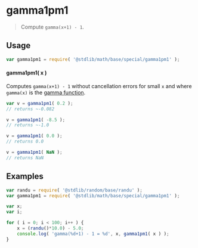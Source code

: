 <!--

@license Apache-2.0

Copyright (c) 2018 The Stdlib Authors.

Licensed under the Apache License, Version 2.0 (the "License");
you may not use this file except in compliance with the License.
You may obtain a copy of the License at

   http://www.apache.org/licenses/LICENSE-2.0

Unless required by applicable law or agreed to in writing, software
distributed under the License is distributed on an "AS IS" BASIS,
WITHOUT WARRANTIES OR CONDITIONS OF ANY KIND, either express or implied.
See the License for the specific language governing permissions and
limitations under the License.

-->

# gamma1pm1

> Compute `gamma(x+1) - 1`.

<section class="usage">

## Usage

```javascript
var gamma1pm1 = require( '@stdlib/math/base/special/gamma1pm1' );
```

#### gamma1pm1( x )

Computes `gamma(x+1) - 1` without cancellation errors for small `x` and where `gamma(x)` is the [gamma function][@stdlib/math/base/special/gamma].

```javascript
var v = gamma1pm1( 0.2 );
// returns ~-0.082

v = gamma1pm1( -8.5 );
// returns ~-1.0

v = gamma1pm1( 0.0 );
// returns 0.0

v = gamma1pm1( NaN );
// returns NaN
```

</section>

<!-- /.usage -->

<section class="examples">

## Examples

<!-- eslint no-undef: "error" -->

```javascript
var randu = require( '@stdlib/random/base/randu' );
var gamma1pm1 = require( '@stdlib/math/base/special/gamma1pm1' );

var x;
var i;

for ( i = 0; i < 100; i++ ) {
    x = (randu()*10.0) - 5.0;
    console.log( 'gamma(%d+1) - 1 = %d', x, gamma1pm1( x ) );
}
```

</section>

<!-- /.examples -->

<section class="links">

[@stdlib/math/base/special/gamma]: https://github.com/stdlib-js/math/tree/main/base/special/gamma

</section>

<!-- /.links -->
